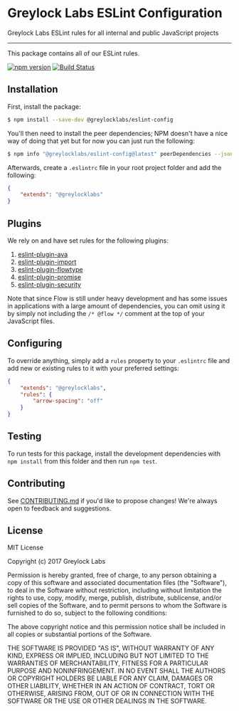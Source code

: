 # Greylock Labs ESLint Configuration

Greylock Labs ESLint rules for all internal and public JavaScript projects

---

This package contains all of our ESLint rules.

[![npm version](https://badge.fury.io/js/%40greylocklabs%2Feslint-config.svg)](https://badge.fury.io/js/%40greylocklabs%2Feslint-config)
[![Build Status](https://travis-ci.org/greylocklabs/js.svg?branch=master)](https://travis-ci.org/greylocklabs/js)

## Installation

First, install the package:

```sh
$ npm install --save-dev @greylocklabs/eslint-config
```

You'll then need to install the peer dependencies; NPM doesn't have a nice way of doing that yet but for now you can
just run the following:

```sh
$ npm info "@greylocklabs/eslint-config@latest" peerDependencies --json | command sed 's/[\{\},]//g ; s/: /@/g' | xargs npm install --save-dev "@greylocklabs/eslint-config@latest"
```

Afterwards, create a `.eslintrc` file in your root project folder and add the following:

```json
{
    "extends": "@greylocklabs"
}
```

## Plugins

We rely on and have set rules for the following plugins:

1. [eslint-plugin-ava](https://github.com/avajs/eslint-plugin-ava)
2. [eslint-plugin-import](https://github.com/benmosher/eslint-plugin-import)
3. [eslint-plugin-flowtype](https://github.com/gajus/eslint-plugin-flowtype)
4. [eslint-plugin-promise](https://github.com/xjamundx/eslint-plugin-promise)
5. [eslint-plugin-security](https://github.com/nodesecurity/eslint-plugin-security)

Note that since Flow is still under heavy development and has some issues in applications with a large amount of
dependencies, you can omit using it by simply not including the `/* @flow */` comment at the top of your JavaScript
files.

## Configuring

To override anything, simply add a `rules` property to your `.eslintrc` file and add new or existing rules to it with
your preferred settings:

```json
{
    "extends": "@greylocklabs",
    "rules": {
        "arrow-spacing": "off"
    }
}
```

## Testing

To run tests for this package, install the development dependencies with `npm install` from this folder and then run
`npm test`.

## Contributing

See [CONTRIBUTING.md](../.github/CONTRIBUTING.md) if you'd like to propose changes! We're always open to feedback and
suggestions.

## License

MIT License

Copyright (c) 2017 Greylock Labs

Permission is hereby granted, free of charge, to any person obtaining a copy
of this software and associated documentation files (the "Software"), to deal
in the Software without restriction, including without limitation the rights
to use, copy, modify, merge, publish, distribute, sublicense, and/or sell
copies of the Software, and to permit persons to whom the Software is
furnished to do so, subject to the following conditions:

The above copyright notice and this permission notice shall be included in all
copies or substantial portions of the Software.

THE SOFTWARE IS PROVIDED "AS IS", WITHOUT WARRANTY OF ANY KIND, EXPRESS OR
IMPLIED, INCLUDING BUT NOT LIMITED TO THE WARRANTIES OF MERCHANTABILITY,
FITNESS FOR A PARTICULAR PURPOSE AND NONINFRINGEMENT. IN NO EVENT SHALL THE
AUTHORS OR COPYRIGHT HOLDERS BE LIABLE FOR ANY CLAIM, DAMAGES OR OTHER
LIABILITY, WHETHER IN AN ACTION OF CONTRACT, TORT OR OTHERWISE, ARISING FROM,
OUT OF OR IN CONNECTION WITH THE SOFTWARE OR THE USE OR OTHER DEALINGS IN THE
SOFTWARE.
